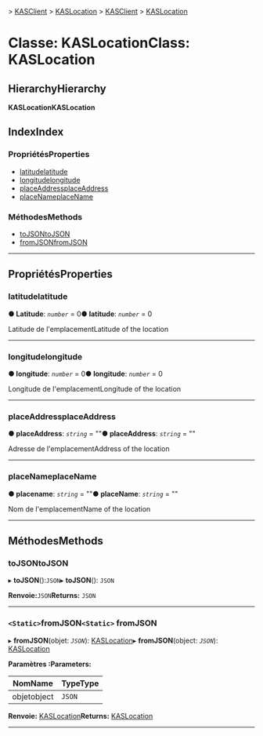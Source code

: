 <span data-ttu-id="27659-101">[](../README.md) > [KASClient](../modules/kasclient.md) > [KASLocation](../classes/kasclient.kaslocation.md)</span><span class="sxs-lookup"><span data-stu-id="27659-101">[](../README.md) > [KASClient](../modules/kasclient.md) > [KASLocation](../classes/kasclient.kaslocation.md)</span></span>

# <a name="class-kaslocation"></a><span data-ttu-id="27659-102">Classe: KASLocation</span><span class="sxs-lookup"><span data-stu-id="27659-102">Class: KASLocation</span></span>

## <a name="hierarchy"></a><span data-ttu-id="27659-103">Hierarchy</span><span class="sxs-lookup"><span data-stu-id="27659-103">Hierarchy</span></span>

<span data-ttu-id="27659-104">**KASLocation**</span><span class="sxs-lookup"><span data-stu-id="27659-104">**KASLocation**</span></span>

## <a name="index"></a><span data-ttu-id="27659-105">Index</span><span class="sxs-lookup"><span data-stu-id="27659-105">Index</span></span>

### <a name="properties"></a><span data-ttu-id="27659-106">Propriétés</span><span class="sxs-lookup"><span data-stu-id="27659-106">Properties</span></span>

* [<span data-ttu-id="27659-107">latitude</span><span class="sxs-lookup"><span data-stu-id="27659-107">latitude</span></span>](kasclient.kaslocation.md#latitude)
* [<span data-ttu-id="27659-108">longitude</span><span class="sxs-lookup"><span data-stu-id="27659-108">longitude</span></span>](kasclient.kaslocation.md#longitude)
* [<span data-ttu-id="27659-109">placeAddress</span><span class="sxs-lookup"><span data-stu-id="27659-109">placeAddress</span></span>](kasclient.kaslocation.md#placeaddress)
* [<span data-ttu-id="27659-110">placeName</span><span class="sxs-lookup"><span data-stu-id="27659-110">placeName</span></span>](kasclient.kaslocation.md#placename)
### <a name="methods"></a><span data-ttu-id="27659-111">Méthodes</span><span class="sxs-lookup"><span data-stu-id="27659-111">Methods</span></span>

* [<span data-ttu-id="27659-112">toJSON</span><span class="sxs-lookup"><span data-stu-id="27659-112">toJSON</span></span>](kasclient.kaslocation.md#tojson)
* [<span data-ttu-id="27659-113">fromJSON</span><span class="sxs-lookup"><span data-stu-id="27659-113">fromJSON</span></span>](kasclient.kaslocation.md#fromjson)

---

## <a name="properties"></a><span data-ttu-id="27659-114">Propriétés</span><span class="sxs-lookup"><span data-stu-id="27659-114">Properties</span></span>

<a id="latitude"></a>

###  <a name="latitude"></a><span data-ttu-id="27659-115">latitude</span><span class="sxs-lookup"><span data-stu-id="27659-115">latitude</span></span>

<span data-ttu-id="27659-116">**● Latitude**: *`number`* = 0</span><span class="sxs-lookup"><span data-stu-id="27659-116">**● latitude**: *`number`* = 0</span></span>

<span data-ttu-id="27659-117">Latitude de l'emplacement</span><span class="sxs-lookup"><span data-stu-id="27659-117">Latitude of the location</span></span>

___

<a id="longitude"></a>

###  <a name="longitude"></a><span data-ttu-id="27659-118">longitude</span><span class="sxs-lookup"><span data-stu-id="27659-118">longitude</span></span>

<span data-ttu-id="27659-119">**● longitude**: *`number`* = 0</span><span class="sxs-lookup"><span data-stu-id="27659-119">**● longitude**: *`number`* = 0</span></span>

<span data-ttu-id="27659-120">Longitude de l'emplacement</span><span class="sxs-lookup"><span data-stu-id="27659-120">Longitude of the location</span></span>

___

<a id="placeaddress"></a>

###  <a name="placeaddress"></a><span data-ttu-id="27659-121">placeAddress</span><span class="sxs-lookup"><span data-stu-id="27659-121">placeAddress</span></span>

<span data-ttu-id="27659-122">**● placeAddress**: *`string`* = ""</span><span class="sxs-lookup"><span data-stu-id="27659-122">**● placeAddress**: *`string`* = ""</span></span>

<span data-ttu-id="27659-123">Adresse de l'emplacement</span><span class="sxs-lookup"><span data-stu-id="27659-123">Address of the location</span></span>

___

<a id="placename"></a>

###  <a name="placename"></a><span data-ttu-id="27659-124">placeName</span><span class="sxs-lookup"><span data-stu-id="27659-124">placeName</span></span>

<span data-ttu-id="27659-125">**● placename**: *`string`* = ""</span><span class="sxs-lookup"><span data-stu-id="27659-125">**● placeName**: *`string`* = ""</span></span>

<span data-ttu-id="27659-126">Nom de l'emplacement</span><span class="sxs-lookup"><span data-stu-id="27659-126">Name of the location</span></span>

___

## <a name="methods"></a><span data-ttu-id="27659-127">Méthodes</span><span class="sxs-lookup"><span data-stu-id="27659-127">Methods</span></span>

<a id="tojson"></a>

###  <a name="tojson"></a><span data-ttu-id="27659-128">toJSON</span><span class="sxs-lookup"><span data-stu-id="27659-128">toJSON</span></span>

<span data-ttu-id="27659-129">▸ **toJSON**():`JSON`</span><span class="sxs-lookup"><span data-stu-id="27659-129">▸ **toJSON**(): `JSON`</span></span>

<span data-ttu-id="27659-130">**Renvoie:**`JSON`</span><span class="sxs-lookup"><span data-stu-id="27659-130">**Returns:** `JSON`</span></span>

___

<a id="fromjson"></a>

### <a name="static-fromjson"></a><span data-ttu-id="27659-131">`<Static>`fromJSON</span><span class="sxs-lookup"><span data-stu-id="27659-131">`<Static>` fromJSON</span></span>

<span data-ttu-id="27659-132">▸ **fromJSON**(objet: *`JSON`*): [KASLocation](kasclient.kaslocation.md)</span><span class="sxs-lookup"><span data-stu-id="27659-132">▸ **fromJSON**(object: *`JSON`*): [KASLocation](kasclient.kaslocation.md)</span></span>

<span data-ttu-id="27659-133">**Paramètres :**</span><span class="sxs-lookup"><span data-stu-id="27659-133">**Parameters:**</span></span>

| <span data-ttu-id="27659-134">Nom</span><span class="sxs-lookup"><span data-stu-id="27659-134">Name</span></span> | <span data-ttu-id="27659-135">Type</span><span class="sxs-lookup"><span data-stu-id="27659-135">Type</span></span> |
| ------ | ------ |
| <span data-ttu-id="27659-136">objet</span><span class="sxs-lookup"><span data-stu-id="27659-136">object</span></span> | `JSON` |

<span data-ttu-id="27659-137">**Renvoie:** [KASLocation](kasclient.kaslocation.md)</span><span class="sxs-lookup"><span data-stu-id="27659-137">**Returns:** [KASLocation](kasclient.kaslocation.md)</span></span>

___

